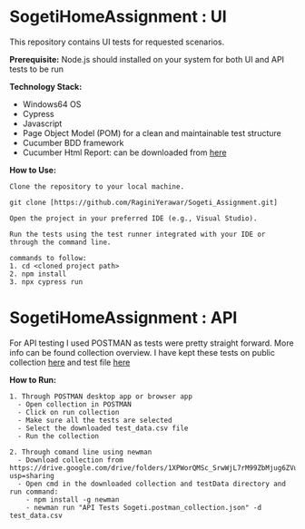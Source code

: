 # SogetiHomeAssignment : UI
This repository contains UI tests for requested scenarios. 

**Prerequisite:** Node.js should installed on your system for both UI and API tests to be run

**Technology Stack:**
- Windows64 OS
- Cypress
- Javascript
- Page Object Model (POM) for a clean and maintainable test structure
- Cucumber BDD framework
- Cucumber Html Report: can be downloaded from [here](https://drive.google.com/drive/folders/1iScmpYimCYOReW6HA7baktqCGgoV_tl-?usp=sharing)

**How to Use:**

    Clone the repository to your local machine.

    git clone [https://github.com/RaginiYerawar/Sogeti_Assignment.git]

    Open the project in your preferred IDE (e.g., Visual Studio).

    Run the tests using the test runner integrated with your IDE or through the command line. 

    commands to follow:
    1. cd <cloned project path>
    2. npm install
    3. npx cypress run

# SogetiHomeAssignment : API
For API testing I used POSTMAN as tests were pretty straight forward. More info can be found collection overview.
I have kept these tests on public collection [here](https://www.postman.com/raginiyerawar/workspace/public-workspace-raginiyerawar/collection/12711521-45a134c6-df09-4133-bcb6-7dfb2fcb3910?action=share&creator=12711521)
and test file [here](https://drive.google.com/drive/folders/1XPWorQMSc_SrwWjL7rM99ZbMjug6ZVuq?usp=sharing)

**How to Run:**

    1. Through POSTMAN desktop app or browser app
      - Open collection in POSTMAN
      - Click on run collection
      - Make sure all the tests are selected
      - Select the downloaded test_data.csv file
      - Run the collection

    2. Through comand line using newman
      - Download collection from https://drive.google.com/drive/folders/1XPWorQMSc_SrwWjL7rM99ZbMjug6ZVuq?usp=sharing
      - Open cmd in the downloaded collection and testData directory and run command:
        - npm install -g newman
        - newman run "API Tests Sogeti.postman_collection.json" -d test_data.csv
